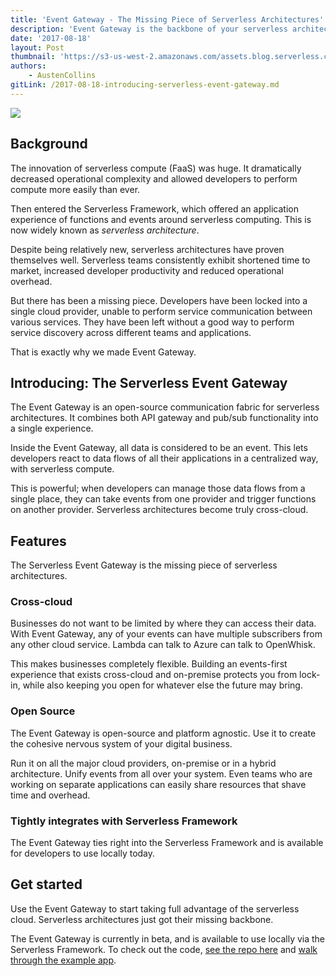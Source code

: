 ```yaml
---
title: 'Event Gateway - The Missing Piece of Serverless Architectures'
description: 'Event Gateway is the backbone of your serverless architectures. React to any event, with any function, on any cloud.'
date: '2017-08-18'
layout: Post
thumbnail: 'https://s3-us-west-2.amazonaws.com/assets.blog.serverless.com/Event_gateway_blog_image.jpg'
authors:
    - AustenCollins
gitLink: /2017-08-18-introducing-serverless-event-gateway.md
---
```


<img src="https://s3-us-west-2.amazonaws.com/assets.blog.serverless.com/event_gateway_repo.png">

## Background

The innovation of serverless compute (FaaS) was huge. It dramatically decreased operational complexity and allowed developers to perform compute more easily than ever.

Then entered the Serverless Framework, which offered an application experience of functions and events around serverless computing. This is now widely known as *serverless architecture*.

Despite being relatively new, serverless architectures have proven themselves well. Serverless teams consistently exhibit shortened time to market, increased developer productivity and reduced operational overhead.

But there has been a missing piece. Developers have been locked into a single cloud provider, unable to perform service communication between various services. They have been left without a good way to perform service discovery across different teams and applications.

That is exactly why we made Event Gateway.

## Introducing: The Serverless Event Gateway

The Event Gateway is an open-source communication fabric for serverless architectures. It combines both API gateway and pub/sub functionality into a single experience.

Inside the Event Gateway, all data is considered to be an event. This lets developers react to data flows of all their applications in a centralized way, with serverless compute.

This is powerful; when developers can manage those data flows from a single place, they can take events from one provider and trigger functions on another provider. Serverless architectures become truly cross-cloud.

## Features

The Serverless Event Gateway is the missing piece of serverless architectures.

### Cross-cloud

Businesses do not want to be limited by where they can access their data. With Event Gateway, any of your events can have multiple subscribers from any other cloud service. Lambda can talk to Azure can talk to OpenWhisk.

This makes businesses completely flexible. Building an events-first experience that exists cross-cloud and on-premise protects you from lock-in, while also keeping you open for whatever else the future may bring.

### Open Source

The Event Gateway is open-source and platform agnostic. Use it to create the cohesive nervous system of your digital business.

Run it on all the major cloud providers, on-premise or in a hybrid architecture. Unify events from all over your system. Even teams who are working on separate applications can easily share resources that shave time and overhead.

### Tightly integrates with Serverless Framework

The Event Gateway ties right into the Serverless Framework and is available for developers to use locally today.

## Get started

Use the Event Gateway to start taking full advantage of the serverless cloud. Serverless architectures just got their missing backbone.

The Event Gateway is currently in beta, and is available to use locally via the Serverless Framework. To check out the code, [see the repo here](https://github.com/serverless/event-gateway) and [walk through the example app](https://github.com/serverless/event-gateway-example).
